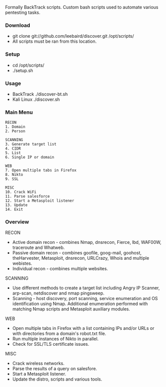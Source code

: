 Formally BackTrack scripts. Custom bash scripts used to automate various pentesting tasks.


### Download
* git clone git://github.com/leebaird/discover.git /opt/scripts/
* All scripts must be ran from this location.


### Setup
* cd /opt/scripts/
* ./setup.sh


### Usage 
* BackTrack      ./discover-bt.sh
* Kali Linux     ./discover.sh


### Main Menu
```
RECON
1. Domain
2. Person

SCANNING
3. Generate target list
4. CIDR
5. List
6. Single IP or domain

WEB
7. Open multiple tabs in Firefox
8. Nikto
9. SSL

MISC
10. Crack WiFi
11. Parse salesforce
12. Start a Metasploit listener
13. Update
14. Exit
```

### Overview
RECON
* Active domain recon - combines Nmap, dnsrecon, Fierce, lbd, WAF00W, traceroute and Whatweb.
* Passive domain recon - combines goofile, goog-mail, goohost, theHarvester, Metasploit, dnsrecon, URLCrazy, Whois and multiple webistes.
* Individual recon - combines multiple websites.

SCANNING
* Use different methods to create a target list including Angry IP Scanner, arp-scan, netdiscover and nmap pingsweep.
* Scanning - host discovery, port scanning, service enumeration and OS identification using Nmap. Additional enumeration performed with matching Nmap scripts and Metasploit auxiliary modules.


WEB
* Open multiple tabs in Firefox with a list containing IPs and/or URLs or with directories from a domain's robot.txt file.
* Run multiple instances of Nikto in parallel.
* Check for SSL/TLS certificate issues.


MISC
* Crack wireless networks.
* Parse the results of a query on salesfore.
* Start a Metasploit listener.
* Update the distro, scripts and various tools.
